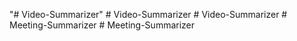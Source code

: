 "# Video-Summarizer" 
#   V i d e o - S u m m a r i z e r  
 #   V i d e o - S u m m a r i z e r  
 #   M e e t i n g - S u m m a r i z e r  
 # Meeting-Summarizer
